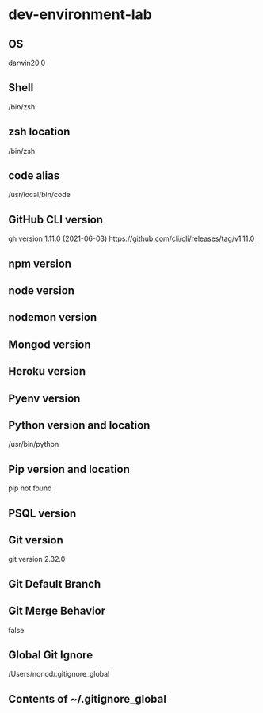 
# dev-environment-lab

## OS

darwin20.0

## Shell

/bin/zsh

## zsh location

/bin/zsh

## code alias

/usr/local/bin/code

## GitHub CLI version

gh version 1.11.0 (2021-06-03)
https://github.com/cli/cli/releases/tag/v1.11.0

## npm version


## node version


## nodemon version


## Mongod version


## Heroku version


## Pyenv version


## Python version and location


/usr/bin/python

## Pip version and location


pip not found

## PSQL version


## Git version

git version 2.32.0

## Git Default Branch


## Git Merge Behavior

false

## Global Git Ignore

/Users/nonod/.gitignore_global

## Contents of ~/.gitignore_global


